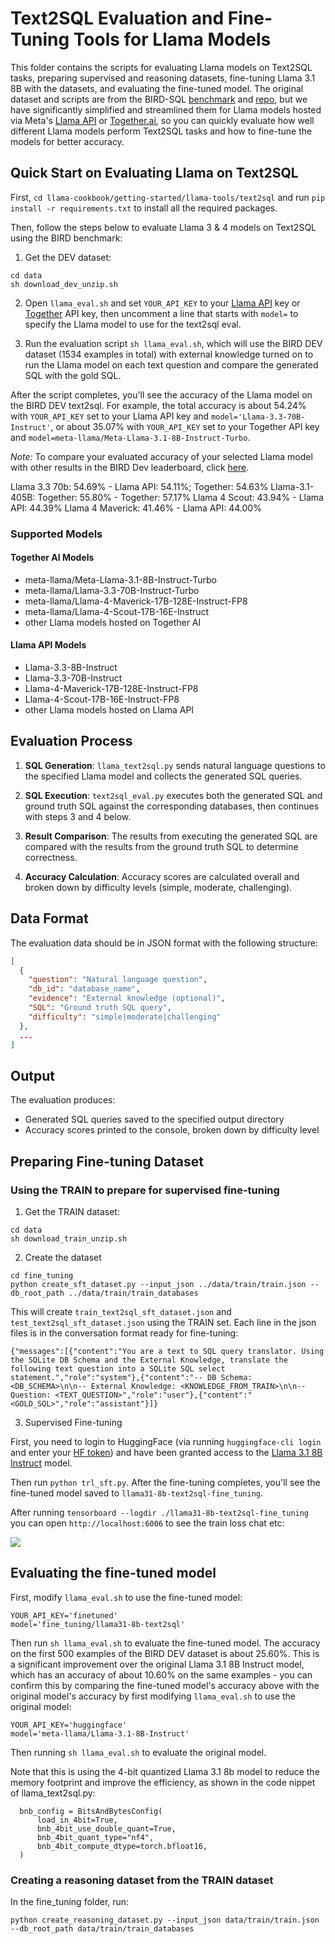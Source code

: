 # Text2SQL Evaluation and Fine-Tuning Tools for Llama Models

This folder contains the scripts for evaluating Llama models on Text2SQL tasks, preparing supervised and reasoning datasets, fine-tuning Llama 3.1 8B with the datasets, and evaluating the fine-tuned model. The original dataset and scripts are from the BIRD-SQL [benchmark](https://bird-bench.github.io) and [repo](https://github.com/AlibabaResearch/DAMO-ConvAI/tree/main/bird), but we have significantly simplified and streamlined them for Llama models hosted via Meta's [Llama API](https://llama.developer.meta.com) or [Together.ai](https://together.ai), so you can quickly evaluate how well different Llama models perform Text2SQL tasks and how to fine-tune the models for better accuracy.

## Quick Start on Evaluating Llama on Text2SQL

First, `cd llama-cookbook/getting-started/llama-tools/text2sql` and run `pip install -r requirements.txt` to install all the required packages.

Then, follow the steps below to evaluate Llama 3 & 4 models on Text2SQL using the BIRD benchmark:

1. Get the DEV dataset:
```
cd data
sh download_dev_unzip.sh
```

2. Open `llama_eval.sh` and set `YOUR_API_KEY` to your [Llama API](https://llama.developer.meta.com/) key or [Together](https://api.together.ai/) API key, then uncomment a line that starts with `model=` to specify the Llama model to use for the text2sql eval.

3. Run the evaluation script `sh llama_eval.sh`, which will use the BIRD DEV dataset (1534 examples in total) with external knowledge turned on to run the Llama model on each text question and compare the generated SQL with the gold SQL.

After the script completes, you'll see the accuracy of the Llama model on the BIRD DEV text2sql. For example, the total accuracy is about 54.24% with `YOUR_API_KEY` set to your Llama API key and `model='Llama-3.3-70B-Instruct'`, or about 35.07% with `YOUR_API_KEY` set to your Together API key and `model=meta-llama/Meta-Llama-3.1-8B-Instruct-Turbo`.

*Note:* To compare your evaluated accuracy of your selected Llama model with other results in the BIRD Dev leaderboard, click [here](https://bird-bench.github.io/).

Llama 3.3 70b: 54.69% -  Llama API: 54.11%; Together: 54.63%
Llama-3.1-405B: Together: 55.80% - Together: 57.17%
Llama 4 Scout: 43.94% - Llama API: 44.39%
Llama 4 Maverick: 41.46% - Llama API: 44.00%

### Supported Models

#### Together AI Models
- meta-llama/Meta-Llama-3.1-8B-Instruct-Turbo
- meta-llama/Llama-3.3-70B-Instruct-Turbo
- meta-llama/Llama-4-Maverick-17B-128E-Instruct-FP8
- meta-llama/Llama-4-Scout-17B-16E-Instruct
- other Llama models hosted on Together AI

#### Llama API Models
- Llama-3.3-8B-Instruct
- Llama-3.3-70B-Instruct
- Llama-4-Maverick-17B-128E-Instruct-FP8
- Llama-4-Scout-17B-16E-Instruct-FP8
- other Llama models hosted on Llama API

## Evaluation Process

1. **SQL Generation**: `llama_text2sql.py` sends natural language questions to the specified Llama model and collects the generated SQL queries.

2. **SQL Execution**: `text2sql_eval.py` executes both the generated SQL and ground truth SQL against the corresponding databases, then continues with steps 3 and 4 below.

3. **Result Comparison**: The results from executing the generated SQL are compared with the results from the ground truth SQL to determine correctness.

4. **Accuracy Calculation**: Accuracy scores are calculated overall and broken down by difficulty levels (simple, moderate, challenging).

## Data Format

The evaluation data should be in JSON format with the following structure:

```json
[
  {
    "question": "Natural language question",
    "db_id": "database_name",
    "evidence": "External knowledge (optional)",
    "SQL": "Ground truth SQL query",
    "difficulty": "simple|moderate|challenging"
  },
  ...
]
```

## Output

The evaluation produces:
- Generated SQL queries saved to the specified output directory
- Accuracy scores printed to the console, broken down by difficulty level



## Preparing Fine-tuning Dataset

### Using the TRAIN to prepare for supervised fine-tuning

1. Get the TRAIN dataset:
```
cd data
sh download_train_unzip.sh
```

2. Create the dataset

```
cd fine_tuning
python create_sft_dataset.py --input_json ../data/train/train.json --db_root_path ../data/train/train_databases
```
This will create `train_text2sql_sft_dataset.json` and `test_text2sql_sft_dataset.json` using the TRAIN set. Each line in the json files is in the conversation format ready for fine-tuning:

```
{"messages":[{"content":"You are a text to SQL query translator. Using the SQLite DB Schema and the External Knowledge, translate the following text question into a SQLite SQL select statement.","role":"system"},{"content":"-- DB Schema: <DB_SCHEMA>\n\n-- External Knowledge: <KNOWLEDGE_FROM_TRAIN>\n\n-- Question: <TEXT_QUESTION>","role":"user"},{"content":"<GOLD_SQL>","role":"assistant"}]}
```

3. Supervised Fine-tuning

First, you need to login to HuggingFace (via running `huggingface-cli login` and enter your [HF token](https://huggingface.co/settings/tokens)) and have been granted access to the [Llama 3.1 8B Instruct](https://huggingface.co/meta-llama/Llama-3.1-8B-Instruct) model.

Then run `python trl_sft.py`. After the fine-tuning completes, you'll see the fine-tuned model saved to `llama31-8b-text2sql-fine_tuning`.

After running `tensorboard --logdir ./llama31-8b-text2sql-fine_tuning` you can open `http://localhost:6006` to see the train loss chat etc:

![](train_loss.png)

## Evaluating the fine-tuned model

First, modify `llama_eval.sh` to use the fine-tuned model:

```
YOUR_API_KEY='finetuned'
model='fine_tuning/llama31-8b-text2sql'
```

Then run `sh llama_eval.sh` to evaluate the fine-tuned model. The accuracy on the first 500 examples of the BIRD DEV dataset is about 25.60%. This is a significant improvement over the original Llama 3.1 8B Instruct model, which has an accuracy of about 10.60% on the same examples - you can confirm this by comparing the fine-tuned model's accuracy above with the original model's accuracy by first modifying `llama_eval.sh` to use the original model:

```
YOUR_API_KEY='huggingface'
model='meta-llama/Llama-3.1-8B-Instruct'
```

Then running `sh llama_eval.sh` to evaluate the original model.

Note that this is using the 4-bit quantized Llama 3.1 8b model to reduce the memory footprint and improve the efficiency, as shown in the code nippet of llama_text2sql.py:

```
  bnb_config = BitsAndBytesConfig(
      load_in_4bit=True,
      bnb_4bit_use_double_quant=True,
      bnb_4bit_quant_type="nf4",
      bnb_4bit_compute_dtype=torch.bfloat16,
  )
```

### Creating a reasoning dataset from the TRAIN dataset
In the fine_tuning folder, run:
```
python create_reasoning_dataset.py --input_json data/train/train.json --db_root_path data/train/train_databases
```
